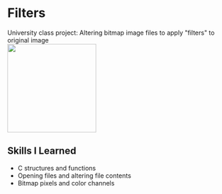 # Filters
University class project: Altering bitmap image files to apply "filters" to original image
<br/>
<img src= "https://github.com/HenryMarken/Filters/blob/main/Example%20Images/original.bmp" width = "200" >




## Skills I Learned
* C structures and functions 
* Opening files and altering file contents
* Bitmap pixels and color channels 
